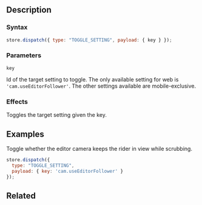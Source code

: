 ## Description

### Syntax

```javascript
store.dispatch({ type: "TOGGLE_SETTING", payload: { key } });
```

### Parameters

`key`

Id of the target setting to toggle. The only available setting for web is `'cam.useEditorFollower'`. The other settings available are mobile-exclusive.

### Effects

Toggles the target setting given the key.

## Examples

Toggle whether the editor camera keeps the rider in view while scrubbing.

```javascript
store.dispatch({
  type: "TOGGLE_SETTING",
  payload: { key: 'cam.useEditorFollower' }
});
```

## Related
